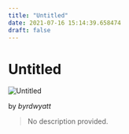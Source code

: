 ```yaml
---
title: "Untitled"
date: 2021-07-16 15:14:39.658474
draft: false
---
```


# Untitled

![Untitled](../images/72dbb90f-e672-11eb-a248-60f262b60b65.png)

by *byrdwyatt*



> No description provided.